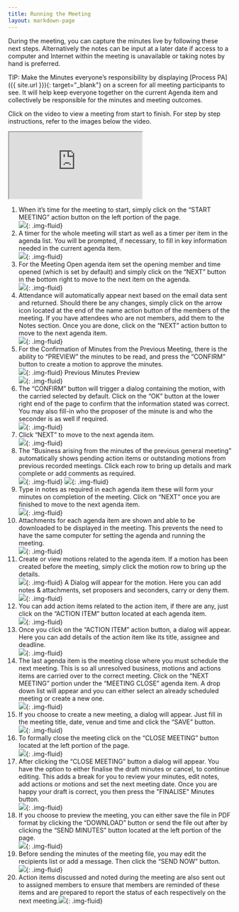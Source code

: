```yaml
---
title: Running the Meeting
layout: markdown-page
---
```


During the meeting, you can capture the minutes live by following these next steps. Alternatively the notes can be input at a later date if access to a computer and Internet within the meeting is unavailable or taking notes by hand is preferred.

TIP: Make the Minutes everyone’s responsibility by displaying [Process PA]({{ site.url }}){: target="_blank"} on a screen for all meeting participants to see. It will help keep everyone together on the current Agenda item and collectively be responsible for the minutes and meeting outcomes.

Click on the video to view a meeting from start to finish. For step by step instructions, refer to the images below the video.

<div class="container my-5"><div class="embed-responsive embed-responsive-16by9"><iframe class="embed-responsive-item" src="https://www.youtube.com/embed/Co-3VQzzJxo" allowfullscreen=""></iframe></div></div>

1. When it’s time for the meeting to start, simply click on the “START MEETING” action button on the left portion of the page.<br>![](/content/pages/help/clip_image002-3.jpg){: .img-fluid}
2. A timer for the whole meeting will start as well as a timer per item in the agenda list. You will be prompted, if necessary, to fill in key information needed in the current agenda item.<br>![](/content/pages/help/clip_image004_thumb-3.jpg){: .img-fluid}
3. For the Meeting Open agenda item set the opening member and time opened (which is set by default) and simply click on the “NEXT” button in the bottom right to move to the next item on the agenda.<br>![](/content/pages/help/clip_image006_thumb-3.jpg){: .img-fluid}
4. Attendance will automatically appear next based on the email data sent and returned. Should there be any changes, simply click on the arrow icon located at the end of the name action button of the members of the meeting. If you have attendees who are not members, add them to the Notes section. Once you are done, click on the “NEXT” action button to move to the next agenda item.<br>![](/content/pages/help/clip_image008-1.jpg){: .img-fluid}
5. For the Confirmation of Minutes from the Previous Meeting, there is the ability to “PREVIEW” the minutes to be read, and press the “CONFIRM” button to create a motion to approve the minutes.<br>![](/content/pages/help/clip_image010-1.jpg){: .img-fluid} Previous Minutes Preview<br>![](/content/pages/help/clip_image012_thumb-1.jpg){: .img-fluid}
6. The “CONFIRM” button will trigger a dialog containing the motion, with the carried selected by default. Click on the “OK” button at the lower right end of the page to confirm that the information stated was correct. You may also fill-in who the proposer of the minute is and who the seconder is as well if required.<br>![](/content/pages/help/clip_image014.jpg){: .img-fluid}
7. Click “NEXT” to move to the next agenda item.<br>![](/content/pages/help/clip_image016.jpg){: .img-fluid}
8. The “Business arising from the minutes of the previous general meeting” automatically shows pending action items or outstanding motions from previous recorded meetings. Click each row to bring up details and mark complete or add comments as required.<br>![](/content/pages/help/clip_image018_thumb.jpg){: .img-fluid} ![](/content/pages/help/clip_image020_thumb.jpg){: .img-fluid}
9. Type in notes as required in each agenda item these will form your minutes on completion of the meeting. Click on “NEXT” once you are finished to move to the next agenda item.<br>![](/content/pages/help/clip_image022_thumb.jpg){: .img-fluid}
10. Attachments for each agenda item are shown and able to be downloaded to be displayed in the meeting. This prevents the need to have the same computer for setting the agenda and running the meeting.<br>![](/content/pages/help/clip_image024_thumb.jpg){: .img-fluid}
11. Create or view motions related to the agenda item. If a motion has been created before the meeting, simply click the motion row to bring up the details.<br>![](/content/pages/help/clip_image026_thumb.jpg){: .img-fluid} 
    A Dialog will appear for the motion. Here you can add notes & attachments, set proposers and seconders, carry or deny them.<br>![](/content/pages/help/clip_image028_thumb.jpg){: .img-fluid}
12. You can add action items related to the action item, if there are any, just click on the “ACTION ITEM” button located at each agenda item.<br>![](/content/pages/help/clip_image030_thumb.jpg){: .img-fluid}
13. Once you click on the “ACTION ITEM” action button, a dialog will appear. Here you can add details of the action item like its title, assignee and deadline.<br>![](/content/pages/help/clip_image032_thumb.jpg){: .img-fluid}
14. The last agenda item is the meeting close where you must schedule the next meeting. This is so all unresolved business, motions and actions items are carried over to the correct meeting. Click on the “NEXT MEETING” portion under the “MEETING CLOSE” agenda item. A drop down list will appear and you can either select an already scheduled meeting or create a new one.<br>![](/content/pages/help/clip_image034_thumb.jpg){: .img-fluid}
15. If you choose to create a new meeting, a dialog will appear. Just fill in the meeting title, date, venue and time and click the “SAVE” button.<br>![](/content/pages/help/clip_image036_thumb.jpg){: .img-fluid}
16. To formally close the meeting click on the “CLOSE MEETING” button located at the left portion of the page.<br>![](/content/pages/help/close-meeting.png){: .img-fluid}
17. After clicking the “CLOSE MEETING” button a dialog will appear. You have the option to either finalise the draft minutes or cancel, to continue editing. This adds a break for you to review your minutes, edit notes, add actions or motions and set the next meeting date. Once you are happy your draft is correct, you then press the "FINALISE" Minutes button.<br>![](/content/pages/help/confirm-finalise.png){: .img-fluid}
18. If you choose to preview the meeting, you can either save the file in PDF format by clicking the “DOWNLOAD” button or send the file out after by clicking the “SEND MINUTES” button located at the left portion of the page.<br>![](/content/pages/help/clip_image042_thumb.jpg){: .img-fluid}
19. Before sending the minutes of the meeting file, you may edit the recipients list or add a message. Then click the “SEND NOW” button.<br>![](/content/pages/help/clip_image044_thumb.jpg){: .img-fluid}
20. Action items discussed and noted during the meeting are also sent out to assigned members to ensure that members are reminded of these items and are prepared to report the status of each respectively on the next meeting.![](/content/pages/help/clip_image046_thumb.jpg){: .img-fluid}